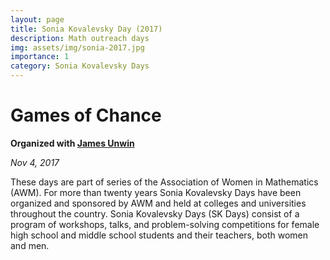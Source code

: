 ```yaml
---
layout: page
title: Sonia Kovalevsky Day (2017)
description: Math outreach days
img: assets/img/sonia-2017.jpg
importance: 1
category: Sonia Kovalevsky Days
---
```


# Games of Chance

**Organized with [James Unwin](http://unwin.people.uic.edu/James_Unwin.html)**

*Nov 4, 2017*

These days are part of series of the Association of Women in Mathematics (AWM). For more than twenty years Sonia Kovalevsky Days have been organized and sponsored by AWM and held at colleges and universities throughout the country. Sonia Kovalevsky Days (SK Days) consist of a program of workshops, talks, and problem-solving competitions for female high school and middle school students and their teachers, both women and men. 

